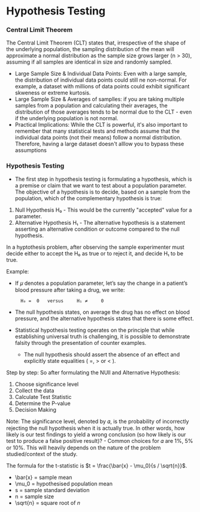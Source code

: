 # Hypothesis Testing 

### Central Limit Theorem 
The Central Limit Theorem (CLT) states that, irrespective of the shape of the underlying population, the sampling distribution of the mean will approximate a normal distribution as the sample size grows larger (n > 30), assuming if all samples are identical in size and randomly sampled. 
- Large Sample Size & Individual Data Points: Even with a large sample, the distribution of individual data points could still ne non-normal. For example, a dataset with millions of data points could exhibit significant skweness or extreme kurtosis. 
- Large Sample Size & Averages of samplles: if you are taking multiple samples from a population and calculating their averages, the distribution of those averages tends to be normal due to the CLT - even if the underlying population is not normal.
- Practical Implications: While the CLT is powerful, it's also important to remember that many statistical tests and methods assume that the individual data points (not their means) follow a normal distribution. Therefore, having a large dataset doesn't alllow you to bypass these assumptions

### Hypothesis Testing 
- The first step in hypothesis testing is formulating a hypothesis, which is a premise or claim that we want to test about a population parameter. The objective of a hypothesis is to decide, based on a sample from the population, which of the complementary hypothesis is true: 

1. Null Hypothesis H₀ - This would be the currently "accepted" value for a parameter. 
2. Alternative Hypothesis H₁ - The alternative hypothesis is a statement asserting an alternative condition or outcome compared to the null hypothesis. 

In a hyptothesis problem, after observing the sample experimenter must decide either to accept the H₀ as true or to reject it, and decide H₁ to be true. 

Example: 
- If 𝜇 denotes a population parameter, let’s say the change in a patient’s blood pressure after taking a drug, we write:

        H₀ =  0   versus     H₁ ≠     0

- The null hypothesis states, on average the drug has no effect on blood pressure, and the alternative hypothesis states that there is some effect. 

- Statistical hypothesis testing operates on the principle that while establishing universal truth is challenging, it is possible to demonstrate falsity through the presentation of counter examples. 
    - The null hypothesis should assert the absence of an effect and explicitly state equalities ( =, > or < ). 


Step by step: 
So after formulating the NUll and Alternative Hypothesis: 
1. Choose significance level
2. Collect the data 
3. Calculate Test Statistic 
4. Determine the P-value 
5. Decision Making 

Note: The significance level, denoted by 𝛼, is the probability of incorrectly rejecting the null hypothesis when it is actually true. In other words,  how likely is our test findings to yield a wrong conclusion (so how likely is our test to produce a false positive result)? 
    - Common choices for 𝛼 are 1%, 5% or 10%. This will heavily depends on the nature of the problem studied/context of the study. 

The formula for the t-statistic is $t = \frac{\bar{x} - \mu_0}{s / \sqrt{n}}$.
- \bar{x} = sample mean
- \mu_0 = hypothesised population mean
- s = sample standard deviation
- n = sample size
- \sqrt{n} = square root of 𝑛


